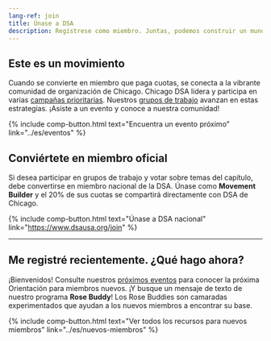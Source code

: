 ```yaml
---
lang-ref: join
title: Únase a DSA
description: Regístrese como miembro. Juntas, podemos construir un mundo mejor.
---
```


## Este es un movimiento

Cuando se convierte en miembro que paga cuotas, se conecta a la vibrante comunidad de organización de Chicago. Chicago DSA lidera y participa en varias [campañas prioritarias](../es/campanas). Nuestros [grupos de trabajo](../es/grupos-de-trabajo) avanzan en estas estrategias. ¡Asiste a un evento y conoce a nuestra comunidad!

{% include comp-button.html text="Encuentra un evento próximo" link="../es/eventos" %}

## Conviértete en miembro oficial

Si desea participar en grupos de trabajo y votar sobre temas del capítulo, debe convertirse en miembro nacional de la DSA. Únase como **Movement Builder** y el 20% de sus cuotas se compartirá directamente con DSA de Chicago.

{% include comp-button.html text="Únase a DSA nacional" link="https://www.dsausa.org/join" %}

----

## Me registré recientemente. ¿Qué hago ahora?

¡Bienvenidos! Consulte nuestros [próximos eventos](../es/eventos) para conocer la próxima Orientación para miembros nuevos. ¡Y busque un mensaje de texto de nuestro programa **Rose Buddy**! Los Rose Buddies son camaradas experimentados que ayudan a los nuevos miembros a encontrar su base.

{% include comp-button.html text="Ver todos los recursos para nuevos miembros" link="../es/nuevos-miembros" %}
